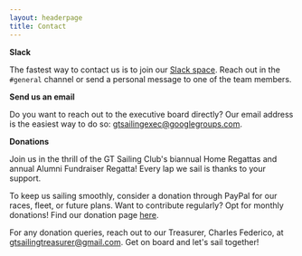 ```yaml
---
layout: headerpage
title: Contact
---
```


**Slack**

The fastest way to contact us is to join our [Slack space](). Reach out in the <code>#general</code> channel or send a personal message to one of the team members.

**Send us an email**

Do you want to reach out to the executive board directly?
Our email address is the easiest way to do so: [gtsailingexec@googlegroups.com](mailto:gtsailingexec@googlegroups.com).

**Donations**

Join us in the thrill of the GT Sailing Club's biannual Home Regattas and annual Alumni Fundraiser Regatta!
Every lap we sail is thanks to your support.

To keep us sailing smoothly, consider a donation through PayPal for our races, fleet, or future plans.
Want to contribute regularly? Opt for monthly donations!
Find our donation page [here](https://www.paypal.com/donate/?hosted_button_id=AZHVMGHBE9LEQ&source=qr).

For any donation queries, reach out to our Treasurer, Charles Federico, at [gtsailingtreasurer@gmail.com](mailto:gtsailingtreasurer@gmail.com). Get on board and let's sail together!
